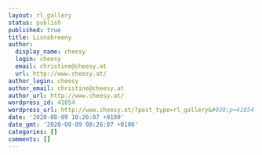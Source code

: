 ```yaml
---
layout: rl_gallery
status: publish
published: true
title: Lisnabreeny
author:
  display_name: cheesy
  login: cheesy
  email: christine@cheesy.at
  url: http://www.cheesy.at/
author_login: cheesy
author_email: christine@cheesy.at
author_url: http://www.cheesy.at/
wordpress_id: 41854
wordpress_url: http://www.cheesy.at/?post_type=rl_gallery&#038;p=41854
date: '2020-08-09 10:26:07 +0100'
date_gmt: '2020-08-09 08:26:07 +0100'
categories: []
comments: []
---
```

